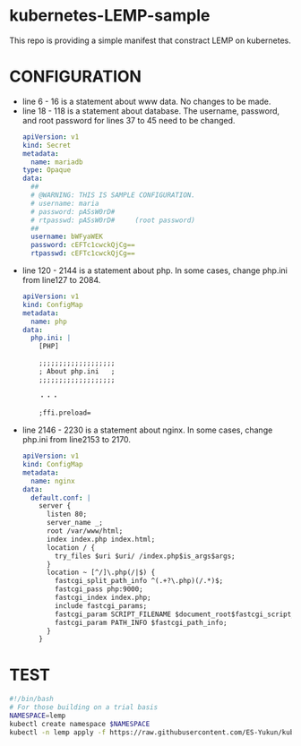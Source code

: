 # kubernetes-LEMP-sample

This repo is providing a simple manifest that constract LEMP on kubernetes.

# CONFIGURATION
- line 6    - 16   is a statement about www data. No changes to be made.
- line 18   - 118  is a statement about database. The username, password, and root password for lines 37 to 45 need to be changed.  
  ```yaml
  apiVersion: v1
  kind: Secret
  metadata:
    name: mariadb
  type: Opaque
  data:
    ## 
    # @WARNING: THIS IS SAMPLE CONFIGURATION.
    # username: maria
    # password: pASsW0rD#
    # rtpasswd: pASsW0rD#     (root password)
    ## 
    username: bWFyaWEK
    password: cEFTc1cwckQjCg==
    rtpasswd: cEFTc1cwckQjCg==
  ```
- line 120  - 2144 is a statement about php.      In some cases, change php.ini from line127 to 2084.
  ```yaml
  apiVersion: v1
  kind: ConfigMap
  metadata:
    name: php
  data:
    php.ini: |
      [PHP]
    
      ;;;;;;;;;;;;;;;;;;;
      ; About php.ini   ;
      ;;;;;;;;;;;;;;;;;;;
      
      ・・・
      
      ;ffi.preload=
  ```
- line 2146 - 2230 is a statement about nginx.    In some cases, change php.ini from line2153 to 2170.
  ```yaml
  apiVersion: v1
  kind: ConfigMap
  metadata:
    name: nginx
  data:
    default.conf: |
      server {
        listen 80;
        server_name _;
        root /var/www/html;
        index index.php index.html;
        location / {
          try_files $uri $uri/ /index.php$is_args$args;
        }
        location ~ [^/]\.php(/|$) {
          fastcgi_split_path_info ^(.+?\.php)(/.*)$;
          fastcgi_pass php:9000;
          fastcgi_index index.php;
          include fastcgi_params;
          fastcgi_param SCRIPT_FILENAME $document_root$fastcgi_script_name;
          fastcgi_param PATH_INFO $fastcgi_path_info;
        }
      }
  ```

# TEST
```sh
#!/bin/bash
# For those building on a trial basis
NAMESPACE=lemp
kubectl create namespace $NAMESPACE
kubectl -n lemp apply -f https://raw.githubusercontent.com/ES-Yukun/kubernetes-LEMP-sample/main/lemp.yaml
```
